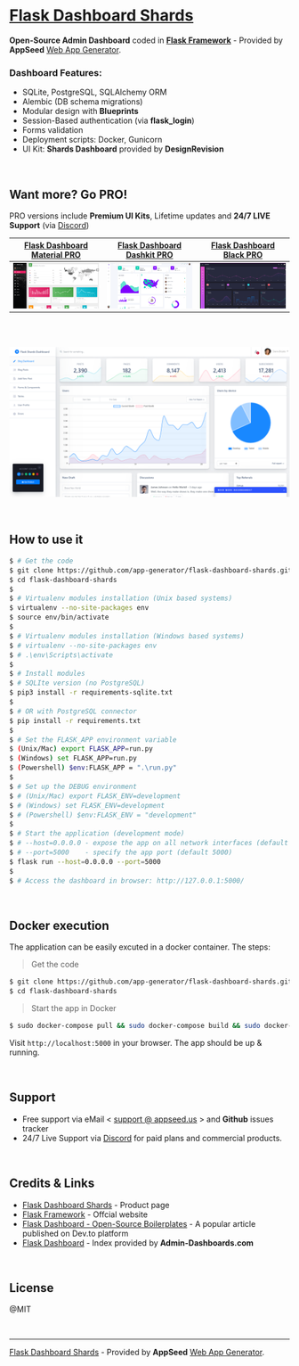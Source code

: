 # [Flask Dashboard Shards](https://appseed.us/admin-dashboards/flask-dashboard-shards)

**Open-Source Admin Dashboard** coded in **[Flask Framework](https://palletsprojects.com/p/flask/)** - Provided by **AppSeed** [Web App Generator](https://appseed.us/app-generator).

### Dashboard Features:

- SQLite, PostgreSQL, SQLAlchemy ORM
- Alembic (DB schema migrations)
- Modular design with **Blueprints**
- Session-Based authentication (via **flask_login**)
- Forms validation
- Deployment scripts: Docker, Gunicorn
- UI Kit: **Shards Dashboard** provided by **DesignRevision**

<br />

## Want more? Go PRO!

PRO versions include **Premium UI Kits**, Lifetime updates and **24/7 LIVE Support** (via [Discord](https://discord.gg/fZC6hup))

| [Flask Dashboard Material PRO](https://appseed.us/admin-dashboards/flask-dashboard-material-pro) | [Flask Dashboard Dashkit PRO](https://appseed.us/admin-dashboards/flask-dashboard-dashkit-pro) | [Flask Dashboard Black PRO](https://appseed.us/admin-dashboards/flask-dashboard-black-pro) |
| --- | --- | --- |
| [![Flask Dashboard Material PRO](https://raw.githubusercontent.com/app-generator/static/master/products/flask-dashboard-material-pro-screen.png)](https://appseed.us/admin-dashboards/flask-dashboard-material-pro)  | [![Flask Dashboard Dashkit PRO](https://raw.githubusercontent.com/app-generator/static/master/products/flask-dashboard-dashkit-pro-screen.png)](https://appseed.us/admin-dashboards/flask-dashboard-dashkit-pro) | [![Flask Dashboard Black PRO](https://raw.githubusercontent.com/app-generator/static/master/products/flask-dashboard-black-pro-screen.png)](https://appseed.us/admin-dashboards/flask-dashboard-black-pro)

<br />
<br />

![Flask Dashboard Shards - Open-Source Dashboard.](https://raw.githubusercontent.com/app-generator/static/master/products/flask-dashboard-shards-screen.png)

<br />

## How to use it

```bash
$ # Get the code
$ git clone https://github.com/app-generator/flask-dashboard-shards.git
$ cd flask-dashboard-shards
$
$ # Virtualenv modules installation (Unix based systems)
$ virtualenv --no-site-packages env
$ source env/bin/activate
$
$ # Virtualenv modules installation (Windows based systems)
$ # virtualenv --no-site-packages env
$ # .\env\Scripts\activate
$ 
$ # Install modules
$ # SQLIte version (no PostgreSQL)
$ pip3 install -r requirements-sqlite.txt
$ 
$ # OR with PostgreSQL connector
$ pip install -r requirements.txt
$
$ # Set the FLASK_APP environment variable
$ (Unix/Mac) export FLASK_APP=run.py
$ (Windows) set FLASK_APP=run.py
$ (Powershell) $env:FLASK_APP = ".\run.py"
$
$ # Set up the DEBUG environment
$ # (Unix/Mac) export FLASK_ENV=development
$ # (Windows) set FLASK_ENV=development
$ # (Powershell) $env:FLASK_ENV = "development"
$
$ # Start the application (development mode)
$ # --host=0.0.0.0 - expose the app on all network interfaces (default 127.0.0.1)
$ # --port=5000    - specify the app port (default 5000)  
$ flask run --host=0.0.0.0 --port=5000
$
$ # Access the dashboard in browser: http://127.0.0.1:5000/
```

<br />

## Docker execution

The application can be easily excuted in a docker container. The steps:

> Get the code

```bash
$ git clone https://github.com/app-generator/flask-dashboard-shards.git
$ cd flask-dashboard-shards
```

> Start the app in Docker

```bash
$ sudo docker-compose pull && sudo docker-compose build && sudo docker-compose up -d
```

Visit `http://localhost:5000` in your browser. The app should be up & running.

<br />

## Support

- Free support via eMail < [support @ appseed.us](https://appseed.us/support) > and **Github** issues tracker
- 24/7 Live Support via [Discord](https://discord.gg/fZC6hup) for paid plans and commercial products.

<br />

## Credits & Links

- [Flask Dashboard Shards](https://appseed.us/admin-dashboards/flask-dashboard-shards) - Product page
- [Flask Framework](https://www.palletsprojects.com/p/flask/) - Offcial website
- [Flask Dashboard - Open-Source Boilerplates](https://dev.to/sm0ke/flask-dashboard-open-source-boilerplates-dkg) - A popular article published on Dev.to platform
- [Flask Dashboard](https://admin-dashboards.com/tags/flask-dashboard) - Index provided by **Admin-Dashboards.com**

<br />

## License

@MIT

<br />

---
[Flask Dashboard Shards](https://appseed.us/admin-dashboards/flask-dashboard-shards) - Provided by **AppSeed** [Web App Generator](https://appseed.us/app-generator).
